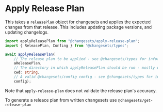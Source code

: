 # Apply Release Plan

This takes a `releasePlan` object for changesets and applies the expected changes from that
release. This includes updating package versions, and updating changelogs.

```ts
import applyReleasePlan from "@changesets/apply-release-plan";
import { ReleasePlan, Confing } from "@changesets/types";

await applyReleasePlan(
    // The release plan to be applied - see @changesets/types for information about its shape
    aReleasePlan,
    // The directory in which applyReleasePlan should be run - mostly used for testing
    cwd: string,
    // A valid @changesets/config config - see @changesets/types for information about its shape
    config);
```

Note that `apply-release-plan` does not validate the release plan's accuracy.

To generate a releace plan from written changesets use `@changesets/get-release-plan`
